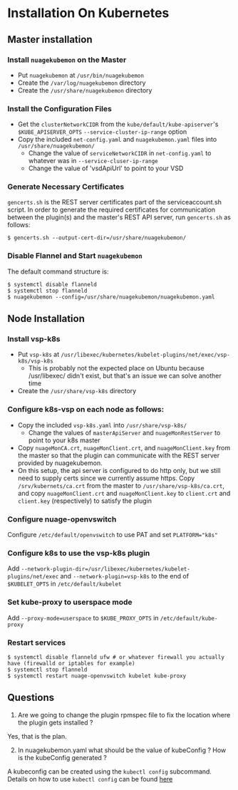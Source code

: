 # Installation On Kubernetes

## Master installation
### Install `nuagekubemon` on the Master
- Put `nuagekubemon` at `/usr/bin/nuagekubemon`
- Create the `/var/log/nuagekubemon` directory
- Create the `/usr/share/nuagekubemon` directory

### Install the Configuration Files
- Get the `clusterNetworkCIDR` from the `kube/default/kube-apiserver`'s
  `$KUBE_APISERVER_OPTS` `--service-cluster-ip-range` option
- Copy the included `net-config.yaml` and `nuagekubemon.yaml` files into
  `/usr/share/nuagekubemon/`
  - Change the value of `serviceNetworkCIDR` in `net-config.yaml` to whatever
    was in `--service-cluser-ip-range`
  - Change the value of 'vsdApiUrl' to point to your VSD
 
### Generate Necessary Certificates
`gencerts.sh` is the REST server certificates part of the serviceaccount.sh
script.  In order to generate the required certificates for communication
between the plugin(s) and the master's REST API server, run `gencerts.sh` as
follows:
```Shell
$ gencerts.sh --output-cert-dir=/usr/share/nuagekubemon/
```
 
### Disable Flannel and Start `nuagekubemon`
The default command structure is:
```Shell
$ systemctl disable flanneld
$ systemctl stop flanneld
$ nuagekubemon --config=/usr/share/nuagekubemon/nuagekubemon.yaml
```

## Node Installation
### Install vsp-k8s
- Put `vsp-k8s` at
  `/usr/libexec/kubernetes/kubelet-plugins/net/exec/vsp-k8s/vsp-k8s`
  - This is probably not the expected place on Ubuntu because /usr/libexec/
    didn't exist, but that's an issue we can solve another time
- Create the `/usr/share/vsp-k8s` directory
 
### Configure k8s-vsp on each node as follows:
- Copy the included `vsp-k8s.yaml` into `/usr/share/vsp-k8s/`
  - Change the values of `masterApiServer` and `nuageMonRestServer` to point to
    your k8s master
- Copy `nuageMonCA.crt`, `nuageMonClient.crt`, and `nuageMonClient.key` from the
  master so that the plugin can communicate with the REST server provided by
  nuagekubemon.
- On this setup, the api server is configured to do http only, but we still need
  to supply certs since we currently assume https.  Copy `/srv/kubernets/ca.crt`
  from the master to `/usr/share/vsp-k8s/ca.crt`, and copy `nuageMonClient.crt`
  and `nuageMonClient.key` to `client.crt` and `client.key` (respectively) to
  satisfy the plugin

### Configure nuage-openvswitch
Configure `/etc/default/openvswitch` to use PAT and set `PLATFORM="k8s"`
   
### Configure k8s to use the vsp-k8s plugin
Add `--network-plugin-dir=/usr/libexec/kubernetes/kubelet-plugins/net/exec` and
`--network-plugin=vsp-k8s` to the end of `$KUBELET_OPTS` in
`/etc/default/kubelet`

### Set kube-proxy to userspace mode
Add `--proxy-mode=userspace` to `$KUBE_PROXY_OPTS` in `/etc/default/kube-proxy`

### Restart services
```Shell
$ systemctl disable flanneld ufw # or whatever firewall you actually have (firewalld or iptables for example)
$ systemctl stop flanneld
$ systemctl restart nuage-openvswitch kubelet kube-proxy
```

## Questions

1) Are we going to change the plugin rpmspec file to fix the location where the plugin gets installed ?

Yes, that is the plan.

2) In nuagekubemon.yaml what should be the value of kubeConfig ? How is the kubeConfig generated ?

A kubeconfig can be created using the `kubectl config` subcommand.  Details on how to use `kubectl config` can be found [here](http://kubernetes.io/docs/user-guide/kubeconfig-file/)
